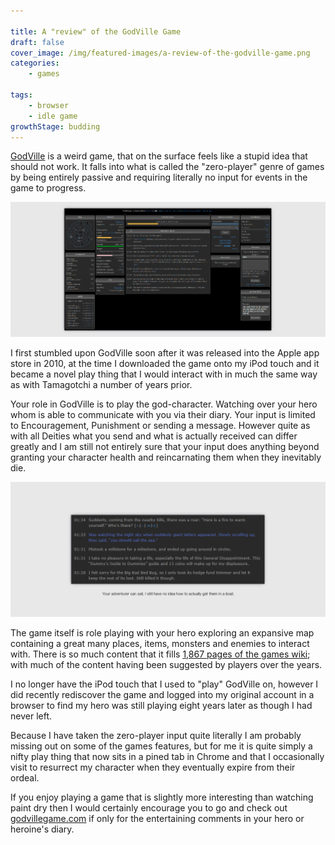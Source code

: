 ```yaml
---

title: A "review" of the GodVille Game
draft: false
cover_image: /img/featured-images/a-review-of-the-godville-game.png
categories:
    - games

tags:
    - browser
    - idle game
growthStage: budding
---
```


[GodVille](https://godvillegame.com) is a weird game, that on the surface feels like a stupid idea that should not work. It falls into what is called the "zero-player" genre of games by being entirely passive and requiring literally no input for events in the game to progress.

![This is it, the whole game in one page](/img/a-review-of-the-godville-game-2.png "This is it, the whole game in one page")
 
I first stumbled upon GodVille soon after it was released into the Apple app store in 2010, at the time I downloaded the game onto my iPod touch and it became a novel play thing that I would interact with in much the same way as with Tamagotchi a number of years prior.

Your role in GodVille is to play the god-character. Watching over your hero whom is able to communicate with you via their diary. Your input is limited to Encouragement, Punishment or sending a message. However quite as with all Deities what you send and what is actually received can differ greatly and I am still not entirely sure that your input does anything beyond granting your character health and reincarnating them when they inevitably die.

![All I want is for you to ride the sea...](/img/a-review-of-the-godville-game-1.png "All I want is for you to ride the sea...")

The game itself is role playing with your hero exploring an expansive map containing a great many places, items, monsters and enemies to interact with. There is so much content that it fills [1,867 pages of the games wiki](https://wiki.godvillegame.com/Main_Page); with much of the content having been suggested by players over the years.

I no longer have the iPod touch that I used to "play" GodVille on, however I did recently rediscover the game and logged into my original account in a browser to find my hero was still playing eight years later as though I had never left.

Because I have taken the zero-player input quite literally I am probably missing out on some of the games features, but for me it is quite simply a nifty play thing that now sits in a pined tab in Chrome and that I occasionally visit to resurrect my character when they eventually expire from their ordeal.

If you enjoy playing a game that is slightly more interesting than watching paint dry then I would certainly encourage you to go and check out [godvillegame.com](https://godvillegame.com) if only for the entertaining comments in your hero or heroine's diary. 
